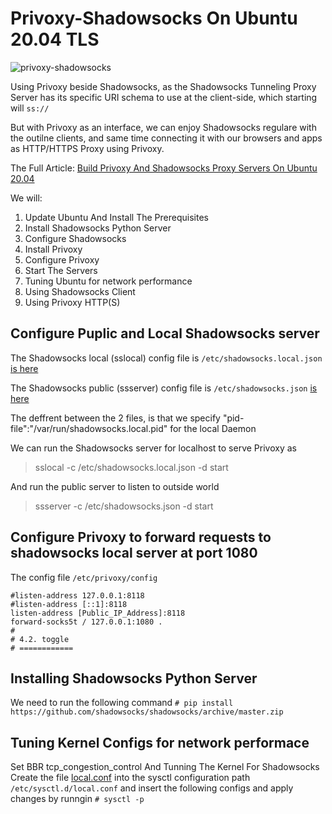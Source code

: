 # Privoxy-Shadowsocks On Ubuntu 20.04 TLS

![privoxy-shadowsocks](https://netslovers.com/wp-content/uploads/2022/03/privoxy-shadowsocks-ubuntu-server-proxy.png)


Using Privoxy beside Shadowsocks, as the Shadowsocks Tunneling Proxy Server has its specific URI schema to use at the client-side, which starting will  `ss://`  

But with Privoxy as an interface, we can enjoy Shadowsocks regulare with the outilne clients, and same time connecting it with our browsers and apps as HTTP/HTTPS Proxy using Privoxy.

The Full Article: [Build Privoxy And Shadowsocks Proxy Servers On Ubuntu 20.04](https://netslovers.com/2022/03/15/privoxy-shadowsocks-proxy-servers-ubuntu/) 

We will:

1. Update Ubuntu And Install The Prerequisites
2. Install Shadowsocks Python Server
3. Configure Shadowsocks
4. Install Privoxy
5. Configure Privoxy
6. Start The Servers
7. Tuning Ubuntu for network performance
8. Using Shadowsocks Client
9. Using Privoxy HTTP(S)

## Configure Puplic and Local Shadowsocks server

The Shadowsocks local (sslocal) config file is `/etc/shadowsocks.local.json` [is here](./shadowsocks.local.json)

The Shadowsocks public (ssserver) config file is `/etc/shadowsocks.json` [is here](./shadowsocks.json)

The deffrent between the 2 files, is that we specify "pid-file":"/var/run/shadowsocks.local.pid" for the local Daemon


We can run the Shadowsocks server for localhost to serve Privoxy as
> sslocal -c /etc/shadowsocks.local.json -d start

And run the public server to listen to outside world
> ssserver -c /etc/shadowsocks.json -d start


## Configure Privoxy to forward requests to shadowsocks local server at port 1080
The config file ` /etc/privoxy/config `
~~~
#listen-address 127.0.0.1:8118
#listen-address [::1]:8118
listen-address [Public_IP_Address]:8118
forward-socks5t / 127.0.0.1:1080 .
#
# 4.2. toggle
# ============
~~~

## Installing Shadowsocks Python Server
We need to run the following command `# pip install https://github.com/shadowsocks/shadowsocks/archive/master.zip`

## Tuning Kernel Configs for network performace
Set BBR tcp_congestion_control And Tunning The Kernel For Shadowsocks
Create the file [local.conf](https://github.com/linuxlabz/Shadowsocks/blob/main/local.conf) into the sysctl configuration path `/etc/sysctl.d/local.conf` and insert the following configs and apply changes by runngin `# sysctl -p`





